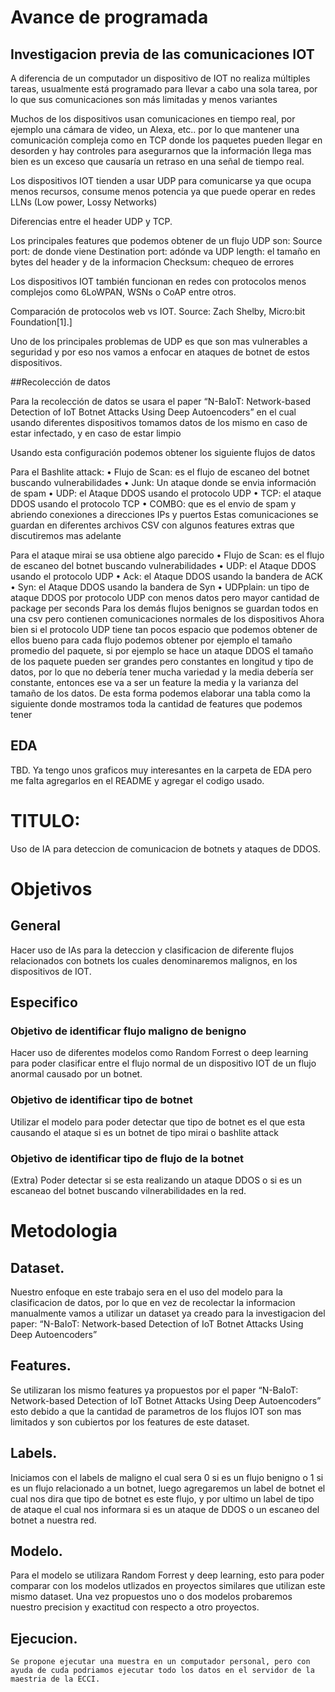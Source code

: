 

# Avance de programada

## Investigacion previa de las comunicaciones IOT

A diferencia de un computador un dispositivo de IOT no realiza múltiples tareas, usualmente está programado para llevar a cabo una sola tarea, por lo que sus comunicaciones son más limitadas y menos variantes

Muchos de los dispositivos usan comunicaciones en tiempo real, por ejemplo una cámara de video, un Alexa, etc.. por lo que mantener una comunicación compleja como en TCP donde los paquetes pueden llegar en desorden y hay controles para asegurarnos que la información llega mas bien es un exceso que causaría un retraso en una señal de tiempo real.

Los dispositivos IOT tienden a usar UDP para comunicarse ya que ocupa menos recursos, consume menos potencia ya que puede operar en redes  LLNs (Low power, Lossy Networks)


 
Diferencias entre el header UDP y TCP.


Los principales features que podemos obtener de un flujo UDP son:
	Source port: de donde viene
	Destination port: adónde va
	UDP length: el tamaño en bytes del header y de la informacion
	Checksum: chequeo de errores


Los dispositivos IOT también funcionan en redes con protocolos menos complejos como 6LoWPAN, WSNs o CoAP entre otros.


 

Comparación de protocolos web vs IOT. Source: Zach Shelby, Micro:bit Foundation[1].]

Uno de los principales problemas de UDP es que son mas vulnerables a seguridad y por eso nos vamos a enfocar en ataques de botnet de estos dispositivos.


##Recolección de datos 

Para la recolección de datos se usara el paper “N-BaIoT: Network-based Detection of IoT Botnet Attacks Using Deep Autoencoders” en el cual usando diferentes dispositivos tomamos datos de los mismo en caso de estar infectado, y en caso de estar limpio
 

Usando esta configuración podemos obtener los siguiente flujos de datos

Para el Bashlite attack:
•	Flujo de Scan: es el flujo de escaneo del botnet buscando vulnerabilidades
•	Junk: Un ataque donde se envia información de spam
•	UDP:  el Ataque DDOS usando el protocolo UDP
•	TCP: el ataque DDOS usando el protocolo TCP
•	COMBO: que es el envio de spam y abriendo conexiones a direcciones IPs y puertos
Estas comunicaciones se guardan en diferentes archivos CSV con algunos features extras que discutiremos mas adelante
 

Para el ataque mirai se usa obtiene algo parecido
•	Flujo de Scan: es el flujo de escaneo del botnet buscando vulnerabilidades
•	UDP:  el Ataque DDOS usando el protocolo UDP
•	Ack:  el Ataque DDOS usando la bandera de  ACK
•	Syn:  el Ataque DDOS usando la bandera de  Syn
•	UDPplain: un tipo de ataque DDOS por protocolo UDP con menos datos pero mayor cantidad de package per seconds
Para los demás flujos benignos se guardan todos en una csv pero contienen comunicaciones normales de los dispositivos
Ahora bien si el protocolo UDP tiene tan pocos espacio que podemos obtener de ellos bueno para cada flujo podemos obtener por ejemplo el tamaño promedio del paquete, si por ejemplo se hace un ataque DDOS el tamaño de los paquete pueden ser grandes pero constantes en longitud y tipo de datos, por lo que no debería tener mucha variedad y la media debería ser constante, entonces ese va a ser un feature la media y la varianza del tamaño de los datos.
De esta forma podemos elaborar una tabla como la siguiente donde mostramos toda la cantidad de features que podemos tener
 
## EDA
  TBD.
  Ya tengo unos graficos muy interesantes en la carpeta de EDA pero me falta agregarlos en el README y agregar el codigo usado.
# TITULO:
  Uso de IA para deteccion de comunicacion de botnets y ataques de DDOS.

# Objetivos

## General
  Hacer uso de IAs para la deteccion y clasificacion de diferente flujos relacionados con botnets los cuales denominaremos malignos, en los dispositivos de IOT. 
  
## Especifico
  
  ### Objetivo de identificar flujo maligno de benigno
  Hacer uso de diferentes modelos como Random Forrest o deep learning para poder clasificar entre el flujo normal de un dispositivo IOT de un flujo anormal causado por un botnet.
  
  ### Objetivo de identificar tipo de botnet
  Utilizar el modelo para poder detectar que tipo de botnet es el que esta causando el ataque si es un botnet de tipo mirai o bashlite attack
  
  ### Objetivo de identificar tipo de flujo de la botnet
  (Extra) Poder detectar si se esta realizando un ataque DDOS o si es un escaneao del botnet buscando vilnerabilidades en la red.
  
# Metodologia

  ## Dataset.
   Nuestro enfoque en este trabajo sera en el uso del modelo para la clasificacion de datos, por lo que en vez de recolectar la informacion manualmente vamos a utilizar un dataset ya creado para la investigacion del paper: “N-BaIoT: Network-based Detection of IoT Botnet Attacks Using Deep Autoencoders” 
  
  ## Features.
  Se utilizaran los mismo features ya propuestos por el paper “N-BaIoT: Network-based Detection of IoT Botnet Attacks Using Deep Autoencoders” esto debido a que la cantidad de parametros de los flujos IOT son mas limitados y son cubiertos por los features de este dataset.  

  ## Labels.
   Iniciamos con el labels de maligno el cual sera 0 si es un flujo benigno o 1 si es un flujo relacionado a un botnet, luego agregaremos un label de botnet el cual nos dira que tipo de botnet es este flujo, y por ultimo un label de tipo de ataque el cual nos informara si es un ataque de DDOS o un escaneo del botnet a nuestra red.

  ## Modelo.
   Para el modelo se utilizara Random Forrest y deep learning, esto para poder comparar con los modelos utlizados en proyectos similares que utilizan este mismo dataset.    Una vez propuestos uno o dos modelos probaremos nuestro precision y exactitud con respecto a otro proyectos.
  
  ## Ejecucion.
    Se propone ejecutar una muestra en un computador personal, pero con ayuda de cuda podriamos ejecutar todo los datos en el servidor de la maestria de la ECCI.
